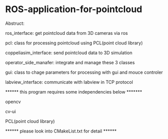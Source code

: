 # ROS-application-for-pointcloud

Abstruct:

ros_interface:    get pointcloud data from 3D cameras via ros 

pcl:    class for processing pointcloud using PCL(point cloud library)

coppeliasim_interface:    send pointcloud data to 3D simulation

operator_side_manafer:    integrate and manage these 3 classes

gui:    class to chage parameters for processing with gui and mouce controler

labview_interface:    communicate with labview in TCP protocol




****** this program requires some independencies below *******

opencv

cv-ui

PCL(point cloud library)



****** please look into CMakeList.txt for detail ******
